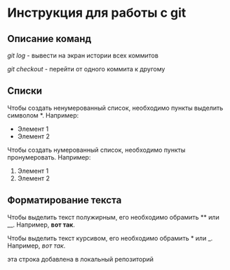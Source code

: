 # Инструкция для работы с git

## Описание команд

*git log* - вывести на экран истории всех коммитов

*git checkout* - перейти от одного коммита к другому

## Списки
Чтобы создать ненумерованный список, необходимо пункты выделить символом *. Например:
* Элемент 1
* Элемент 2

Чтобы создать нумерованный список, необходимо пункты пронумеровать. Например:
1. Элемент 1
2. Элемент 2

## Форматирование текста
Чтобы выделить текст полужирным, его необходимо обрамить ** или __. Например, **вот так**.

Чтобы выделить текст курсивом, его необходимо обрамить * или _. Например, *вот так*.

эта строка добавлена в локальный репозиторий